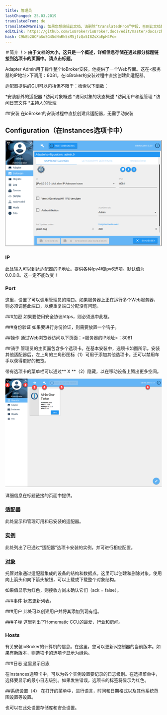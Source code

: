 ```yaml
---
title: 管理员
lastChanged: 25.03.2019
translatedFrom: de
translatedWarning: 如果您想编辑此文档，请删除“translatedFrom”字段，否则此文档将再次自动翻译
editLink: https://github.com/ioBroker/ioBroker.docs/edit/master/docs/zh-cn/admin/README.md
hash: C9kEb2GCFaSoSG45dNnRk5sM5jfzQx5I8ZsXaEpH4Pc=
---
```

＃简介
！> **由于文档的大小，这只是一个概述，详细信息存储在通过部分标题链接到选项卡的页面中。请点击标题。**

Adapter Admin用于操作整个ioBroker安装。他提供了一个Web界面。这在<服务器的IP地址>下调用：8081。在ioBroker的安装过程中直接创建此适配器。

适配器提供的GUI可以包括但不限于：检索以下函数：

*安装额外的适配器
*访问对象概述
*访问对象的状态概述
*访问用户和组管理
*访问日志文件
*主持人的管理

##安装
在ioBroker的安装过程中直接创建此适配器，无需手动安装

## Configuration（在Instances选项卡中）
![主要设置](../../de/admin/media/Admin_konfig_Haupteinstellungen.png)

### IP
此处输入可以到达适配器的IP地址。提供各种Ipv4和Ipv6选项。默认值为0.0.0.0。这一定不能改变！

### Port
这里，设置了可以调用管理员的端口。如果服务器上正在运行多个Web服务器，则必须调整此端口，以便重复端口分配没有问题。

###加密
如果要使用安全协议https，则必须选中此框。

###身份验证
如果要进行身份验证，则需要放置一个钩子。

##操作
通过Web浏览器访问以下页面：<服务器的IP地址>：8081

##骑手
管理员的主页面包含多个选项卡。在基本安装中，选项卡如图所示。安装其他适配器后，左上角的三角形图标（1）可用于添加其他选项卡。还可以禁用车手以获得更好的概览。

带有选项卡的菜单栏可以通过** X **（2）隐藏，以在移动设备上腾出更多空间。

![管理员](../../de/admin/media/Adapter_admin_first_view_items.png)

详细信息在标题链接的页面中提供。

### [适配器](adapter.md)
此处显示和管理可用和已安装的适配器。

### [实例](instances.md)
此处列出了已通过“适配器”选项卡安装的实例，并可进行相应配置。

### [对象](objects.md)
托管对象通过适配器集成的设备的结构和数据点。这里可以创建和删除对象。使用向上箭头和向下箭头按钮，可以上载或下载整个对象结构。

如果值显示为红色，则接收方尚未确认它们（ack = false）。

###事件
状态更新列表。

###用户
此处可以创建用户并将其添加到现有组。

###子弹
这里列出了Homematic CCU的最爱，行业和房间。

### Hosts
有关安装ioBroker的计算机的信息。在这里，您可以更新js控制器的当前版本。如果有新版本，则选项卡的选项卡显示为绿色。

###日志
这里显示日志

在Instances选项卡中，可以为各个实例设置要记录的日志级别。在选择菜单中，选择要显示的最小日志级别。如果发生错误，选项卡的标签将显示为红色。

##系统设置（4）
在打开的菜单中，进行语言，时间和日期格式以及其他系统范围设置等设置。

也可以在此处设置存储库和安全设置。